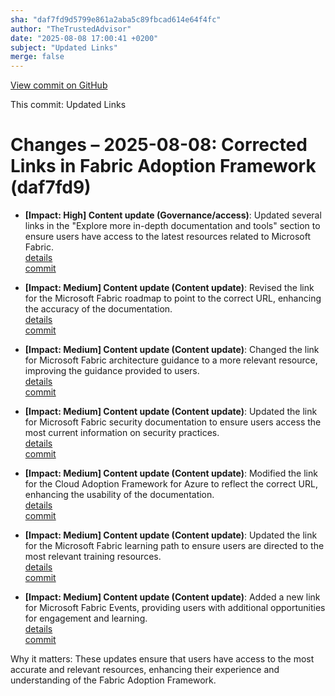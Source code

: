 ```yaml
---
sha: "daf7fd9d5799e861a2aba5c89fbcad614e64f4fc"
author: "TheTrustedAdvisor"
date: "2025-08-08 17:00:41 +0200"
subject: "Updated Links"
merge: false
---
```


[View commit on GitHub](https://github.com/TheTrustedAdvisor/FabricAdoptionFramework/commit/daf7fd9d5799e861a2aba5c89fbcad614e64f4fc)

This commit: Updated Links

# Changes – 2025-08-08: Corrected Links in Fabric Adoption Framework (daf7fd9)

- **[Impact: High] Content update (Governance/access)**: Updated several links in the "Explore more in-depth documentation and tools" section to ensure users have access to the latest resources related to Microsoft Fabric.  
   [details](/docs/about/changes/2025-08-08-updated-links)  
   [commit](https://github.com/TheTrustedAdvisor/FabricAdoptionFramework/commit/daf7fd9d5799e861a2aba5c89fbcad614e64f4fc)

- **[Impact: Medium] Content update (Content update)**: Revised the link for the Microsoft Fabric roadmap to point to the correct URL, enhancing the accuracy of the documentation.  
   [details](/docs/about/changes/2025-08-08-updated-links)  
   [commit](https://github.com/TheTrustedAdvisor/FabricAdoptionFramework/commit/daf7fd9d5799e861a2aba5c89fbcad614e64f4fc)

- **[Impact: Medium] Content update (Content update)**: Changed the link for Microsoft Fabric architecture guidance to a more relevant resource, improving the guidance provided to users.  
   [details](/docs/about/changes/2025-08-08-updated-links)  
   [commit](https://github.com/TheTrustedAdvisor/FabricAdoptionFramework/commit/daf7fd9d5799e861a2aba5c89fbcad614e64f4fc)

- **[Impact: Medium] Content update (Content update)**: Updated the link for Microsoft Fabric security documentation to ensure users access the most current information on security practices.  
   [details](/docs/about/changes/2025-08-08-updated-links)  
   [commit](https://github.com/TheTrustedAdvisor/FabricAdoptionFramework/commit/daf7fd9d5799e861a2aba5c89fbcad614e64f4fc)

- **[Impact: Medium] Content update (Content update)**: Modified the link for the Cloud Adoption Framework for Azure to reflect the correct URL, enhancing the usability of the documentation.  
   [details](/docs/about/changes/2025-08-08-updated-links)  
   [commit](https://github.com/TheTrustedAdvisor/FabricAdoptionFramework/commit/daf7fd9d5799e861a2aba5c89fbcad614e64f4fc)

- **[Impact: Medium] Content update (Content update)**: Updated the link for the Microsoft Fabric learning path to ensure users are directed to the most relevant training resources.  
   [details](/docs/about/changes/2025-08-08-updated-links)  
   [commit](https://github.com/TheTrustedAdvisor/FabricAdoptionFramework/commit/daf7fd9d5799e861a2aba5c89fbcad614e64f4fc)

- **[Impact: Medium] Content update (Content update)**: Added a new link for Microsoft Fabric Events, providing users with additional opportunities for engagement and learning.  
   [details](/docs/about/changes/2025-08-08-updated-links)  
   [commit](https://github.com/TheTrustedAdvisor/FabricAdoptionFramework/commit/daf7fd9d5799e861a2aba5c89fbcad614e64f4fc)

Why it matters: These updates ensure that users have access to the most accurate and relevant resources, enhancing their experience and understanding of the Fabric Adoption Framework.
